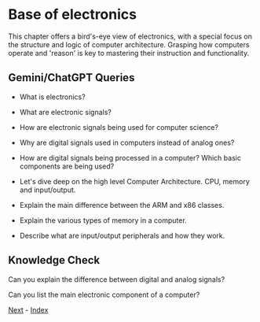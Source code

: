 # Base of electronics 

This chapter offers a bird's-eye view of electronics, with a special focus on the structure and logic of computer architecture. Grasping how computers operate and 'reason' is key to mastering their instruction and functionality.


## Gemini/ChatGPT Queries

- What is electronics? 

- What are electronic signals? 

- How are electronic signals being used for computer science? 

- Why are digital signals used in computers instead of analog ones?

- How are digital signals being processed in a computer? Which basic components are being used?

- Let's dive deep on the high level Computer Architecture. CPU, memory and input/output.

- Explain the main difference between the ARM and x86 classes.

- Explain the various types of memory in a computer.

- Describe what are input/output peripherals and how they work.


## Knowledge Check

Can you explain the difference between digital and analog signals? 

Can you list the main electronic component of a computer?


[Next](https://github.com/InfiniteLearnJourney/ProgrammingCorePrinciples/blob/main/guide/03.%20Operative%20Systems%20(OS)%20and%20user%20interfaces.md) - [Index](https://github.com/InfiniteLearnJourney/ProgrammingCorePrinciples/blob/main/guide/00.%20index.md)